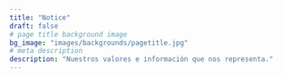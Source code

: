 ```yaml
---
title: "Notice"
draft: false
# page title background image
bg_image: "images/backgrounds/pagetitle.jpg"
# meta description
description: "Nuestros valores e información que nos representa."
---
```

